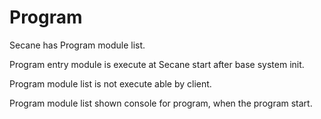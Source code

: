 # Program

Secane has Program module list.

Program entry module is execute at Secane start after base system init.

Program module list is not execute able by client.

Program module list shown console for program, when the program start.